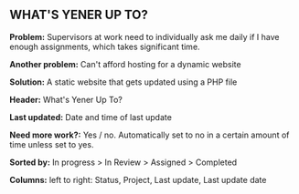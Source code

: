 ## WHAT'S YENER UP TO?

**Problem:** Supervisors at work need to individually ask me daily if I have enough assignments, which takes significant time. 

**Another problem:** Can't afford hosting for a dynamic website

**Solution:** A static website that gets updated using a PHP file

**Header:** What's Yener Up To?

**Last updated:** Date and time of last update

**Need more work?:** Yes / no. Automatically set to no in a certain amount of time unless set to yes.

**Sorted by:** In progress > In Review > Assigned > Completed

**Columns:** left to right: Status, Project, Last update, Last update date
